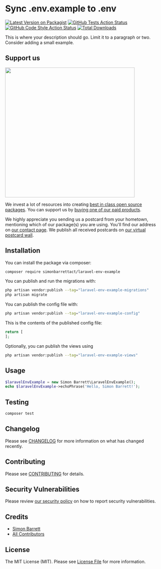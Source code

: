 # Sync .env.example to .env

[![Latest Version on Packagist](https://img.shields.io/packagist/v/simonbarrettact/laravel-env-example.svg?style=flat-square)](https://packagist.org/packages/simonbarrettact/laravel-env-example)
[![GitHub Tests Action Status](https://img.shields.io/github/actions/workflow/status/simonbarrettact/laravel-env-example/run-tests.yml?branch=main&label=tests&style=flat-square)](https://github.com/simonbarrettact/laravel-env-example/actions?query=workflow%3Arun-tests+branch%3Amain)
[![GitHub Code Style Action Status](https://img.shields.io/github/actions/workflow/status/simonbarrettact/laravel-env-example/fix-php-code-style-issues.yml?branch=main&label=code%20style&style=flat-square)](https://github.com/simonbarrettact/laravel-env-example/actions?query=workflow%3A"Fix+PHP+code+style+issues"+branch%3Amain)
[![Total Downloads](https://img.shields.io/packagist/dt/simonbarrettact/laravel-env-example.svg?style=flat-square)](https://packagist.org/packages/simonbarrettact/laravel-env-example)

This is where your description should go. Limit it to a paragraph or two. Consider adding a small example.

## Support us

[<img src="https://github-ads.s3.eu-central-1.amazonaws.com/laravel-env-example.jpg?t=1" width="419px" />](https://spatie.be/github-ad-click/laravel-env-example)

We invest a lot of resources into creating [best in class open source packages](https://spatie.be/open-source). You can support us by [buying one of our paid products](https://spatie.be/open-source/support-us).

We highly appreciate you sending us a postcard from your hometown, mentioning which of our package(s) you are using. You'll find our address on [our contact page](https://spatie.be/about-us). We publish all received postcards on [our virtual postcard wall](https://spatie.be/open-source/postcards).

## Installation

You can install the package via composer:

```bash
composer require simonbarrettact/laravel-env-example
```

You can publish and run the migrations with:

```bash
php artisan vendor:publish --tag="laravel-env-example-migrations"
php artisan migrate
```

You can publish the config file with:

```bash
php artisan vendor:publish --tag="laravel-env-example-config"
```

This is the contents of the published config file:

```php
return [
];
```

Optionally, you can publish the views using

```bash
php artisan vendor:publish --tag="laravel-env-example-views"
```

## Usage

```php
$laravelEnvExample = new Simon Barrett\LaravelEnvExample();
echo $laravelEnvExample->echoPhrase('Hello, Simon Barrett!');
```

## Testing

```bash
composer test
```

## Changelog

Please see [CHANGELOG](CHANGELOG.md) for more information on what has changed recently.

## Contributing

Please see [CONTRIBUTING](CONTRIBUTING.md) for details.

## Security Vulnerabilities

Please review [our security policy](../../security/policy) on how to report security vulnerabilities.

## Credits

- [Simon Barrett](https://github.com/SimonBarrettACT)
- [All Contributors](../../contributors)

## License

The MIT License (MIT). Please see [License File](LICENSE.md) for more information.
